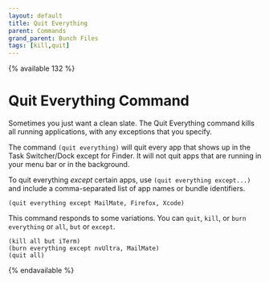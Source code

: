 ```yaml
---
layout: default
title: Quit Everything
parent: Commands
grand_parent: Bunch Files
tags: [kill,quit]
---
```

{% available 132 %}
# Quit Everything Command

Sometimes you just want a clean slate. The Quit Everything command kills all running applications, with any exceptions that you specify.

The command `(quit everything)` will quit every app that shows up in the Task Switcher/Dock except for Finder. It will not quit apps that are running in your menu bar or in the background.

To quit everything _except_ certain apps, use `(quit everything except...)` and include a comma-separated list of app names or bundle identifiers.

```bunch
(quit everything except MailMate, Firefox, Xcode)
```

This command responds to some variations. You can `quit`, `kill`, or `burn` `everything` or `all`, `but` or `except`.

```bunch
(kill all but iTerm)
(burn everything except nvUltra, MailMate)
(quit all)
```

{% endavailable %}
